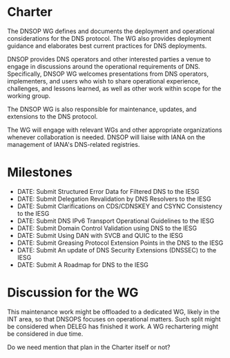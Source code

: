 # Charter

The DNSOP WG defines and documents the deployment and operational considerations for the DNS protocol. The WG also provides deployment guidance and elaborates best current practices for DNS deployments.

DNSOP provides DNS operators and other interested parties a venue to engage in discussions around the operational requirements of DNS. Specifically, DNSOP WG welcomes presentations from DNS operators, implementers, and users who wish to share operational experience, challenges, and lessons learned, as well as other work within scope for the working group.

The DNSOP WG is also responsible for maintenance, updates, and extensions to the DNS protocol.

The WG will engage with relevant WGs and other appropriate organizations whenever collaboration is needed. DNSOP will liaise with IANA on the management of IANA's DNS-related registries.

# Milestones 

* DATE: Submit Structured Error Data for Filtered DNS to the IESG
* DATE: Submit Delegation Revalidation by DNS Resolvers to the IESG
* DATE: Submit Clarifications on CDS/CDNSKEY and CSYNC Consistency to the IESG
* DATE: Submit DNS IPv6 Transport Operational Guidelines to the IESG
* DATE: Submit Domain Control Validation using DNS to the IESG
* DATE: Submit Using DAN with SVCB and QUIC to the IESG
* DATE: Submit Greasing Protocol Extension Points in the DNS to the IESG
* DATE: Submit An update of DNS Security Extensions (DNSSEC) to the IESG
* DATE: Submit A Roadmap for DNS to the IESG 


# Discussion for the WG

This maintenance work might be offloaded to a dedicated WG, likely in the INT area, so that DNSOPS focuses on operational matters. Such split might be considered when DELEG has finished it work. A WG rechartering might be considered in due time.

Do we need mention that plan in the Charter itself or not?
